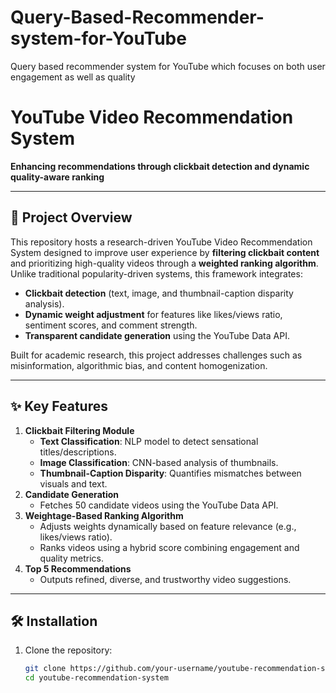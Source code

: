 # Query-Based-Recommender-system-for-YouTube
Query based recommender system for YouTube which focuses on both user engagement as well as quality

# YouTube Video Recommendation System  
**Enhancing recommendations through clickbait detection and dynamic quality-aware ranking**  

---

## 📌 Project Overview  
This repository hosts a research-driven YouTube Video Recommendation System designed to improve user experience by **filtering clickbait content** and prioritizing high-quality videos through a **weighted ranking algorithm**. Unlike traditional popularity-driven systems, this framework integrates:  
- **Clickbait detection** (text, image, and thumbnail-caption disparity analysis).  
- **Dynamic weight adjustment** for features like likes/views ratio, sentiment scores, and comment strength.  
- **Transparent candidate generation** using the YouTube Data API.  

Built for academic research, this project addresses challenges such as misinformation, algorithmic bias, and content homogenization.  

---

## ✨ Key Features  
1. **Clickbait Filtering Module**  
   - **Text Classification**: NLP model to detect sensational titles/descriptions.  
   - **Image Classification**: CNN-based analysis of thumbnails.  
   - **Thumbnail-Caption Disparity**: Quantifies mismatches between visuals and text.  
2. **Candidate Generation**  
   - Fetches 50 candidate videos using the YouTube Data API.  
3. **Weightage-Based Ranking Algorithm**  
   - Adjusts weights dynamically based on feature relevance (e.g., likes/views ratio).  
   - Ranks videos using a hybrid score combining engagement and quality metrics.  
4. **Top 5 Recommendations**  
   - Outputs refined, diverse, and trustworthy video suggestions.  

---

## 🛠️ Installation  
1. Clone the repository:  
   ```bash  
   git clone https://github.com/your-username/youtube-recommendation-system.git  
   cd youtube-recommendation-system  
